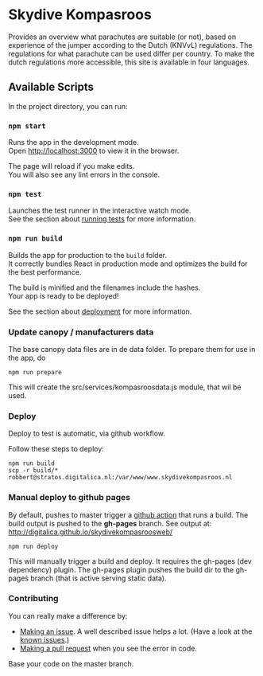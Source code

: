 
# Skydive Kompasroos
Provides an overview what parachutes are suitable (or not), based on experience of the jumper according to the Dutch (KNVvL) regulations. The regulations for what parachute can be used differ per country. To make the dutch regulations more accessible, this site is available in four languages.

## Available Scripts

In the project directory, you can run:

### `npm start`

Runs the app in the development mode.<br>
Open [http://localhost:3000](http://localhost:3000) to view it in the browser.

The page will reload if you make edits.<br>
You will also see any lint errors in the console.

### `npm test`

Launches the test runner in the interactive watch mode.<br>
See the section about [running tests](https://facebook.github.io/create-react-app/docs/running-tests) for more information.

### `npm run build`

Builds the app for production to the `build` folder.<br>
It correctly bundles React in production mode and optimizes the build for the best performance.

The build is minified and the filenames include the hashes.<br>
Your app is ready to be deployed!

See the section about [deployment](https://facebook.github.io/create-react-app/docs/deployment) for more information.


### Update canopy / manufacturers data

The base canopy data files are in de data folder. To prepare them for use in the app, do

```
npm run prepare
```

This will create the src/services/kompasroosdata.js module, that wil be used.

### Deploy
Deploy to test is automatic, via github workflow.

Follow these steps to deploy:
```
npm run build
scp -r build/* robbert@stratos.digitalica.nl:/var/www/www.skydivekompasroos.nl 
```

### Manual deploy to github pages

By default, pushes to master trigger a [github action](./github/workflows/gh-pages.yml) that runs a build. The build output is pushed to the **gh-pages** branch. See output at: http://digitalica.github.io/skydivekompasroosweb/
```
npm run deploy
```
This will manually trigger a build and deploy. It requires the gh-pages (dev dependency) plugin. The gh-pages plugin pushes the build dir to the gh-pages branch (that is active serving static data).

### Contributing

You can really make a difference by:

- [Making an issue](https://help.github.com/articles/creating-an-issue/). A well described issue helps a lot. (Have a look at the [known issues](https://github.com/digitalica/skydivekompasroosweb/issues).)
- [Making a pull request](https://services.github.com/on-demand/github-cli/open-pull-request-github) when you see the error in code.

Base your code on the master branch.
